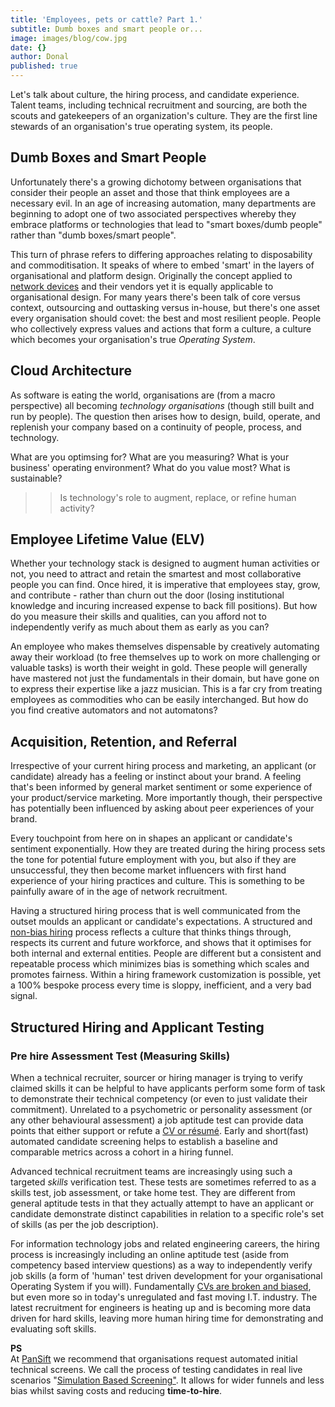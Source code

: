 ```yaml
---
title: 'Employees, pets or cattle? Part 1.'
subtitle: Dumb boxes and smart people or...
image: images/blog/cow.jpg
date: {}
author: Donal
published: true
---
```

Let's talk about culture, the hiring process, and candidate experience. Talent teams, including technical recruitment and sourcing, are both the scouts and gatekeepers of an organization's culture. They are the first line stewards of an organisation's true operating system, its people.

## Dumb Boxes and Smart People

Unfortunately there's a growing dichotomy between organisations that consider their people an asset and those that think employees are a necessary evil. In an age of increasing automation, many departments are beginning to adopt one of two associated perspectives whereby they embrace platforms or technologies that lead to "smart boxes/dumb people" rather than "dumb boxes/smart people".

This turn of phrase refers to differing approaches relating to disposability and commoditisation. It speaks of where to embed 'smart' in the layers of organisational and platform design. Originally the concept applied to [network devices](https://pansift.com/blog/the-trouble-with-network-engineers/) and their vendors yet it is equally applicable to organisational design. For many years there's been talk of core versus context, outsourcing and outtasking versus in-house, but there's one asset every organisation should covet: the best and most resilient people. People who collectively express values and actions that form a culture, a culture which becomes your organisation's true *Operating System*.

## Cloud Architecture

As software is eating the world, organisations are (from a macro perspective) all becoming *technology organisations* (though still built and run by people). The question then arises how to design, build, operate, and replenish your company based on a continuity of people, process, and technology. 

What are you optimsing for? What are you measuring? What is your business' operating environment? What do you value most? What is sustainable?

> > Is technology's role to augment, replace, or refine human activity?

## Employee Lifetime Value (ELV)

Whether your technology stack is designed to augment human activities or not, you need to attract and retain the smartest and most collaborative people you can find. Once hired, it is imperative that employees stay, grow, and contribute - rather than churn out the door (losing institutional knowledge and incuring increased expense to back fill positions). But how do you measure their skills and qualities, can you afford not to independently verify as much about them as early as you can?

An employee who makes themselves dispensable by creatively automating away their workload (to free themselves up to work on more challenging or valuable tasks) is worth their weight in gold. These people will generally have mastered not just the fundamentals in their domain, but have gone on to express their expertise like a jazz musician. This is a far cry from treating employees as commodities who can be easily interchanged. But how do you find creative automators and not automatons?

## Acquisition, Retention, and Referral

Irrespective of your current hiring process and marketing, an applicant (or candidate) already has a feeling or instinct about your brand. A feeling that's been informed by general market sentiment or some experience of your product/service marketing. More importantly though, their perspective has potentially been influenced by asking about peer experiences of your brand. 

Every touchpoint from here on in shapes an applicant or candidate's sentiment exponentially. How they are treated during the hiring process sets the tone for potential future employment with you, but also if they are unsuccessful, they then become market influencers with first hand experience of your hiring practices and culture. This is something to be painfully aware of in the age of network recruitment.

Having a structured hiring process that is well communicated from the outset moulds an applicant or candidate's expectations. A structured and [non-bias hiring](https://pansift.com/blog/overcoming-survivor-bias-when-hiring/) process reflects a culture that thinks things through, respects its current and future workforce, and shows that it optimises for both internal and external entities. People are different but a consistent and repeatable process which minimizes bias is something which scales and promotes fairness. Within a hiring framework customization is possible, yet a 100% bespoke process every time is sloppy, inefficient, and a very bad signal.

## Structured Hiring and Applicant Testing

### Pre hire Assessment Test (Measuring Skills)
When a technical recruiter, sourcer or hiring manager is trying to verify claimed skills it can be helpful to have applicants perform some form of task to demonstrate their technical competency (or even to just validate their commitment). Unrelated to a psychometric or personality assessment (or any other behavioural assessment) a job aptitude test can provide data points that either support or refute a [CV or résumé](https://pansift.com/blog/how-to-seo-hack-your-cv/). Early and short(fast) automated candidate screening helps to establish a baseline and comparable metrics across a cohort in a hiring funnel. 

Advanced technical recruitment teams are increasingly using such a targeted *skills* verification test. These tests are sometimes referred to as a skills test, job assessment, or take home test. They are different from general aptitude tests in that they actually attempt to have an applicant or candidate demonstrate distinct capabilities in relation to a specific role's set of skills (as per the job description).

For information technology jobs and related engineering careers, the hiring process is increasingly including an online aptitude test (aside from competency based interview questions) as a way to independently verify job skills (a form of 'human' test driven development for your organisational Operating System if you will). Fundamentally [CVs are broken and biased](https://pansift.com/blog/why-cvs-and-resumes-are-broken/), but even more so in today's unregulated and fast moving I.T. industry. The latest recruitment for engineers is heating up and is becoming more data driven for hard skills, leaving more human hiring time for demonstrating and evaluating soft skills.

<div class="card">
  <div class="card-header"><b>PS</b></div>
  <div class="card-body">At <a href="https://pansift.com/?utm_source=psblog&utm_medium=hyperlink&utm_campaign=launch&utm_content=sbs">PanSift</a> we recommend that organisations request automated initial technical screens. We call the process of testing candidates in real live scenarios "<a href="https://try.pansift.com/?utm_source=psblog&utm_medium=hyperlink&utm_campaign=launch&utm_content=sbs">Simulation Based Screening"</a>. It allows for wider funnels and less bias whilst saving costs and reducing <b>time-to-hire</b>.</div>
</div>
